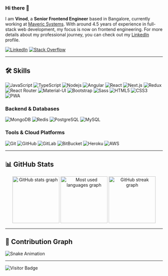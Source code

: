 ### Hi there 👋

I am **Vinod**, a **Senior Frontend Engineer** based in Bangalore, currently working at [Maveric Systems](https://maveric-systems.com/). With around 4.5 years of experience in full-stack web development, my focus is now on frontend engineering. For more details about my professional journey, you can check out my [LinkedIn](https://www.linkedin.com/in/vinodappriffy/) profile.

[![LinkedIn](https://img.shields.io/badge/linkedin-%230077B5.svg?style=for-the-badge&logo=linkedin&logoColor=white)](https://www.linkedin.com/in/vinodappriffy/)
[![Stack Overflow](https://img.shields.io/badge/-Stackoverflow-FE7A16?style=for-the-badge&logo=stack-overflow&logoColor=white)](https://stackoverflow.com/users/13898685/vinod)

---

## 🛠️ Skills

![JavaScript](https://img.shields.io/badge/-JavaScript-black?style=flat-square&logo=javascript)
![TypeScript](https://img.shields.io/badge/TypeScript-3178C6?style=flat-square&logo=typescript&logoColor=white)
![Nodejs](https://img.shields.io/badge/-Nodejs-black?style=flat-square&logo=Node.js)
![Angular](https://img.shields.io/badge/Angular-DD0031?style=for-the-badge&logo=angular&logoColor=white)
![React](https://img.shields.io/badge/-React-black?style=flat-square&logo=react)
![Next.js](https://img.shields.io/badge/Next-000000?style=flat-square&logo=nextdotjs&logoColor=FFFFFF)
![Redux](https://img.shields.io/badge/Redux-593D88?style=flat-square&logo=redux&logoColor=white)
![React Router](https://img.shields.io/badge/React_Router-CA4245?style=flat-square&logo=react-router&logoColor=white)
![Material-UI](https://img.shields.io/badge/Material--UI-0081CB?style=for-the-badge&logo=material-ui&logoColor=white)
![Bootstrap](https://img.shields.io/badge/-Bootstrap-563D7C?style=flat-square&logo=bootstrap)
![Sass](https://img.shields.io/badge/Sass-CC6699?style=for-the-badge&logo=sass&logoColor=white)
![HTML5](https://img.shields.io/badge/-HTML5-E34F26?style=flat-square&logo=html5&logoColor=white)
![CSS3](https://img.shields.io/badge/-CSS3-1572B6?style=flat-square&logo=css3)
![PWA](https://img.shields.io/badge/Progressive_Web_App-4285F4?style=flat-square&logo=googlechrome&logoColor=white)

### Backend & Databases

![MongoDB](https://img.shields.io/badge/-MongoDB-black?style=flat-square&logo=mongodb)
![Redis](https://img.shields.io/badge/-Redis-black?style=flat-square&logo=Redis)
![PostgreSQL](https://img.shields.io/badge/-PostgreSQL-336791?style=flat-square&logo=postgresql)
![MySQL](https://img.shields.io/badge/-MySQL-black?style=flat-square&logo=mysql)

### Tools & Cloud Platforms

![Git](https://img.shields.io/badge/-Git-black?style=flat-square&logo=git)
![GitHub](https://img.shields.io/badge/-GitHub-181717?style=flat-square&logo=github)
![GitLab](https://img.shields.io/badge/-GitLab-FCA121?style=flat-square&logo=gitlab)
![BitBucket](https://img.shields.io/badge/-BitBucket-darkblue?style=flat-square&logo=bitbucket)
![Heroku](https://img.shields.io/badge/-Heroku-430098?style=flat-square&logo=heroku)
![AWS](https://img.shields.io/badge/Amazon%20AWS-232F3E?style=flat-square&logo=amazon-aws)

---

## 📊 GitHub Stats

<div align="center">
  <img src="https://github-readme-stats.vercel.app/api?username=DevVinod007&hide_title=false&hide_rank=false&show_icons=true&include_all_commits=true&count_private=true&disable_animations=false&theme=github_dark&locale=en&hide_border=true&order=1" height="150" alt="GitHub stats graph" />
  <img src="https://github-readme-stats.vercel.app/api/top-langs?username=DevVinod007&locale=en&hide_title=false&layout=compact&card_width=320&langs_count=50&theme=github_dark&hide_border=true&order=2" height="150" alt="Most used languages graph" />
  <img src="https://streak-stats.demolab.com?user=DevVinod007&locale=en&mode=weekly&theme=github_dark&hide_border=true&border_radius=5&order=3" height="150" alt="GitHub streak graph" />
</div>

---

## 🐍 Contribution Graph

<img src="https://profile-readme-generator.com/assets/snake.svg" alt="Snake Animation" />

---

![Visitor Badge](https://visitor-badge.laobi.icu/badge?page_id=DevVinod007.DevVinod007)

